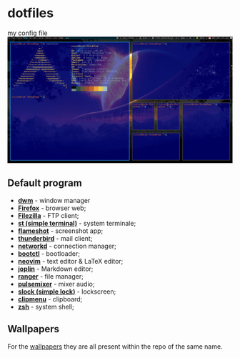 # dotfiles
my config file
<img src="https://raw.githubusercontent.com/NF02/dotfiles/master/img.png">
## Default program
- **<a href="https://github.com/NF02/dwm">dwm</a>** - window manager
- **<a href="https://www.mozilla.org/en-US/firefox/new/">Firefox</a>** - browser web;
- **<a href="https://filezilla-project.org/download.php?type=client">Filezilla</a>** - FTP client;
- **<a href="https://github.com/NF02/st">st (simple terminal)</a>** - system terminale;
- **<a href="https://flameshot.js.org/#/">flameshot</a>** - screenshot app;
- **<a href="https://www.thunderbird.net/">thunderbird</a>** - mail client;
- **<a href="https://wiki.archlinux.org/index.php/Systemd-networkd">networkd</a>** - connection manager;
- **<a href="https://wiki.archlinux.org/index.php/Systemd-boot">bootctl</a>** - bootloader;
- **<a href="https://neovim.io/">neovim</a>** - text editor & LaTeX editor;
- **<a href="https://joplinapp.org/">joplin</a>** - Markdown editor;
- **<a href="https://github.com/ranger/ranger">ranger</a>** - file manager;
- **<a href="https://github.com/GeorgeFilipkin/pulsemixer">pulsemixer</a>** - mixer audio;
- **<a href="https://tools.suckless.org/slock/">slock (simple lock)</a>** - lockscreen;
- **<a href="https://github.com/cdown/clipmenu">clipmenu</a>** - clipboard;
- **<a href="https://www.zsh.org/">zsh</a>** - system shell;
## Wallpapers
For the <a href="https://github.com/NF02/wallpaper">wallpapers</a> they are all present within the repo of the same name.

